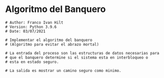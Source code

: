 # Algoritmo del Banquero

    # Author: Franco Ivan Hilt
    # Version: Python 3.9.6
    # Date: 03/07/2021

    # Implementar el algoritmo del banquero 
    # (Algoritmo para evitar el abrazo mortal)

    # La entrada del proceso son las estructuras de datos necesarias para
    # que el banquero determine si el sistema esta en interbloqueo o
    # esta en estado seguro.

    # La salida es mostrar un camino seguro como minimo.
